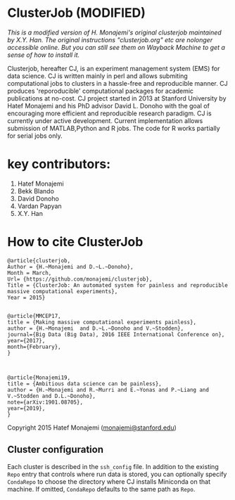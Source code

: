 # ClusterJob (MODIFIED)

_This is a modified version of H. Monajemi's original clusterjob maintained by X.Y. Han. The original instructions "clusterjob.org" etc are nolonger accessible online. But you can still see them on Wayback Machine to get a sense of how to install it._

Clusterjob, hereafter CJ, is an experiment management system (EMS) for data science. CJ is 
written mainly in perl and allows submiting computational jobs to clusters in a hassle-free and reproducible manner.
CJ produces 'reporoducible' computational packages for academic publications at no-cost. CJ project started in 2013 at Stanford University by Hatef Monajemi and his PhD advisor David L. Donoho with the goal of encouraging  more efficient and reproducible research paradigm. 
CJ is currently under active development. Current implementation allows submission of MATLAB,Python and R jobs. 
The code for R works partially for serial jobs only.


# key contributors:

1. Hatef Monajemi
2. Bekk Blando 
3. David Donoho
4. Vardan Papyan
5. X.Y. Han


# How to cite ClusterJob

```
@article{clusterjob,
Author = {H.~Monajemi and D.~L.~Donoho},
Month = March,
Url= {https://github.com/monajemi/clusterjob},
Title = {ClusterJob: An automated system for painless and reproducible massive computational experiments},
Year = 2015}


@article{MMCEP17,
title = {Making massive computational experiments painless},
author = {H.~Monajemi  and D.~L.~Donoho and V.~Stodden},
journal={Big Data (Big Data), 2016 IEEE International Conference on},
year={2017},
month={February},
}



@article{Monajemi19,
title = {Ambitious data science can be painless},
author = {H.~Monajemi and R.~Murri and E.~Yonas and P.~Liang and V.~Stodden and D.L.~Donoho},
note={arXiv:1901.08705},
year={2019},
}
```



Copyright 2015 Hatef Monajemi (monajemi@stanford.edu)

## Cluster configuration

Each cluster is described in the `ssh_config` file.  In addition to the existing
`Repo` entry that controls where run data is stored, you can optionally specify
`CondaRepo` to choose the directory where CJ installs Miniconda on that machine.
If omitted, `CondaRepo` defaults to the same path as `Repo`.


